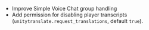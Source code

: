 - Improve Simple Voice Chat group handling
- Add permission for disabling player transcripts (`unitytranslate.request_translations`, default `true`). 